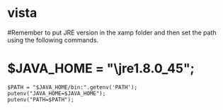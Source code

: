 # vista
#Remember to put JRE version in the xamp folder and then set the path using the following commands.
# $JAVA_HOME = "\jre1.8.0_45";
	$PATH = "$JAVA_HOME/bin:".getenv('PATH');
	putenv("JAVA_HOME=$JAVA_HOME");
	putenv("PATH=$PATH");